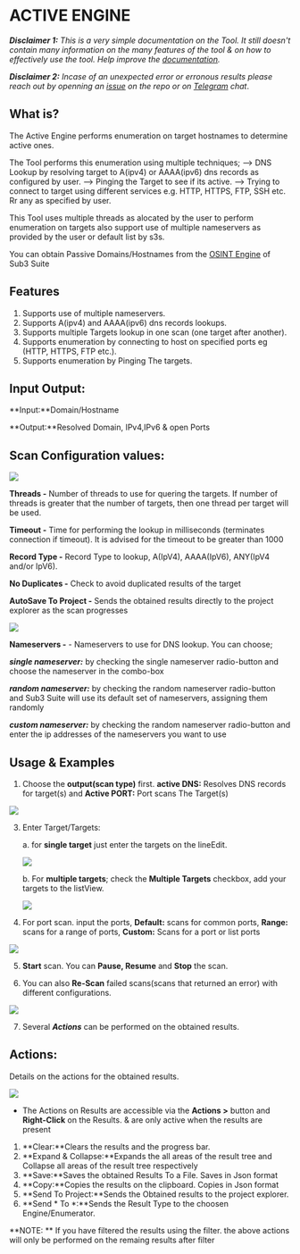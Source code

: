# ACTIVE ENGINE 

***Disclaimer 1:** This is a very simple documentation on the Tool. It still doesn't contain many information on the many features of the tool & on how to effectively use the tool. Help improve the [documentation](https://github.com/3nock/s3s_doc).*

***Disclaimer 2:** Incase of an unexpected error or erronous results please reach out by openning an [issue](https://github.com/3nock/sub3suite/issues) on the repo or on [Telegram](https://t.me/sub3suite) chat*.

## What is? 
The Active Engine performs enumeration on target hostnames to determine active ones.

The Tool performs this enumeration using multiple techniques;
	--> DNS Lookup by resolving target to A(ipv4) or AAAA(ipv6) dns records as configured by user.
	--> Pinging the Target to see if its active.
	--> Trying to connect to target using different services e.g. HTTP, HTTPS, FTP, SSH etc. Rr any as specified by user.
	
This Tool uses multiple threads as alocated by the user to perform enumeration on targets also support use of multiple nameservers as provided
by the user or default list by s3s.

You can obtain Passive Domains/Hostnames from the [OSINT Engine](../engines/osint.md) of Sub3 Suite

## Features 
1. Supports use of multiple nameservers.
2. Supports A(ipv4) and AAAA(ipv6) dns records lookups.
5. Supports multiple Targets lookup in one scan (one target after another).
5. Supports enumeration by connecting to host on specified ports eg (HTTP, HTTPS, FTP etc.).
6. Supports enumeration by Pinging The targets.

## Input Output: 

**Input:**Domain/Hostname

**Output:**Resolved Domain, IPv4,IPv6 & open Ports


## Scan Configuration values: 

<img src=images/active_config.png>

**Threads -** Number of threads to use for quering the targets. If number of threads is greater that the number of targets, then one thread per target will be used.

**Timeout -** Time for performing the lookup in milliseconds (terminates connection if timeout). It is advised for the timeout to be greater than 1000

**Record Type -** Record Type to lookup, A(IpV4), AAAA(IpV6), ANY(IpV4 and/or IpV6).

**No Duplicates -** Check to avoid duplicated results of the target

**AutoSave To Project -** Sends the obtained results directly to the project explorer as the scan progresses

<img src=images/brute_nameservers.png>

**Nameservers -** - Nameservers to use for DNS lookup. You can choose; 

***single nameserver:*** by checking the single nameserver radio-button and choose the nameserver in the combo-box

***random nameserver:*** by checking the random nameserver radio-button and Sub3 Suite will use its default set of nameservers, assigning them randomly

***custom nameserver:*** by checking the random nameserver radio-button and enter the ip addresses of the nameservers you want to use

## Usage & Examples

1. Choose the **output(scan type)** first. **active DNS:** Resolves DNS records for target(s) and **Active PORT:** Port scans The Target(s)

<img src=images/active_output.png>

3. Enter Target/Targets:

	a. for **single target** just enter the targets on the lineEdit.
	
	<img src=images/active_target.png>
	
	b. For **multiple targets**; check the **Multiple Targets** checkbox, add your targets to the listView.
	
	<img src=images/active_targets.png>
	
4. For port scan. input the ports, **Default:** scans for common ports, **Range:** scans for a range of ports, **Custom:** Scans for a port or list ports

<img src=images/active_ports.png>

5. **Start** scan. You can **Pause, Resume** and **Stop** the scan.

6. You can also **Re-Scan** failed scans(scans that returned an error) with different configurations.

<img src=images/brute_rescan.png>

7. Several ***Actions*** can be performed on the obtained results.

## Actions: 

Details on the actions for the obtained results.

<img src=images/active_actions.png>

 - The Actions on Results are accessible via the **Actions >** button and **Right-Click** on the Results. & are only active when the results are present

1. **Clear:**Clears the results and the progress bar.
2. **Expand & Collapse:**Expands the all areas of the result tree and Collapse all areas of the result tree respectively
3. **Save:**Saves the obtained Results To a File. Saves in Json format
4. **Copy:**Copies the results on the clipboard. Copies in Json format
5. **Send To Project:**Sends the Obtained results to the project explorer.
5. **Send * To *:**Sends the Result Type to the choosen Engine/Enumerator.

**NOTE: **
	If you have filtered the results using the filter. the above actions will only be performed on the remaing results after filter